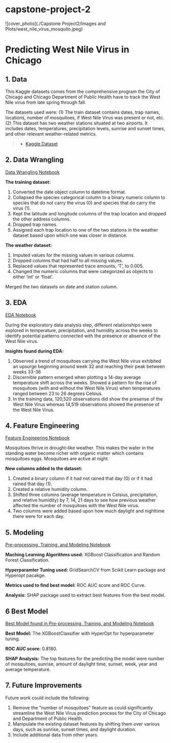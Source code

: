 # capstone-project-2

![cover_photo](./Capstone Project2/Images and Plots/west_nile_virus_mosquito.jpeg)

# Predicting West Nile Virus in Chicago

## 1. Data
This Kaggle datasets comes from the comprehensive program the City of Chicago and Chicago Department of Public Health 
have to track the West Nile virus from late spring through fall. 

The datasets used were:
(1) The train dataset contains dates, trap names, locations, number of mosquitoes, if West Nile Virus was present or not, etc. 
(2) This dataset has two weather stations situated at two airports. It includes dates, temperatures, precipitation levels, sunrise and sunset times, and other relevant weather-related metrics.

> * [Kaggle Dataset](https://www.kaggle.com/c/predict-west-nile-virus/)

## 2. Data Wrangling
[Data Wrangling Notebook](https://github.com/annapfenner/capstone-project-2/blob/main/Jupyter%20Notebooks/Capstone%20Project%202%20-%20Data%20Wrangling.ipynb)

**The training dataset:**
1. Converted the date object column to datetime format. 
2. Collapsed the species categorical column to a binary numeric column to species that do not carry the virus (0) and species that do carry the virus (1). 
3. Kept the latitude and longitude columns of the trap location and dropped the other address columns.
4. Dropped trap names. 
5. Assigned each trap location to one of the two stations in the weather dataset based upon which one was closer in distance. 

**The weather dataset:**
1. Imputed values for the missing values in various columns. 
2. Dropped columns that had half to all missing values. 
3. Replaced values that represented trace amounts, ‘T’, to 0.005. 
4. Changed the numeric columns that were categorized as objects to either ‘int’ or ‘float’.

Merged the two datasets on date and station column. 

## 3. EDA
[EDA Notebook](https://github.com/annapfenner/capstone-project-2/blob/main/Jupyter%20Notebooks/Project%202%20-%20EDA.ipynb)

During the exploratory data analysis step, different relationships were explored in temperature, precipitation, and humidity across the weeks to identify potential patterns connected with the presence or absence of the West Nile virus.

**Insights found during EDA:**
1. Observed a trend of mosquitoes carrying the West Nile virus exhibited an upsurge beginning around week 32 and reaching their peak between weeks 33-36 
2. Discernible pattern emerged when plotting a 14-day average temperature shift across the weeks. Showed a pattern for the rise of mosquitoes (with and without the West Nile Virus) when temperatures ranged between 23 to 26 degrees Celsius.
3. In the training data, 120,520 observations did show the presense of the West Nile Virus whereas 14,519 observations showed the presense of the West Nile Virus. 

## 4. Feature Engineering
[Feature Engineering Notebook](https://github.com/annapfenner/capstone-project-2/blob/main/Jupyter%20Notebooks/Project%202%20-%20EDA.ipynb)

Mosquitoes thrive in drought-like weather. This makes the water in the standing water become richer with organic matter which contains mosquitoes eggs. Mosquitoes are active at night. 

**New columns added to the dataset:**
1. Created a binary column if it had not rained that day (0) or if it had rained that day (1). 
2. Created a relative humidity column. 
3. Shifted three columns (average temperature in Celsius, precipitation, and relative humidity) by 7, 14, 21 days to see how previous weather affected the number of mosquitoes with the West Nile virus. 
4. Two columns were added based upon how much daylight and nighttime there were for each day. 

## 5. Modeling
[Pre-processing, Training, and Modeling Notebook](https://github.com/annapfenner/capstone-project-2/blob/main/Jupyter%20Notebooks/Project%202-%20Pre-processing%2C%20Training%20%26%20Modeling.ipynb)

**Maching Learning Algorithms used:** XGBoost Classification and Random Forest Classification. 

**Hyperparamter Tuning used:** GridSearchCV from Scikit Learn package and Hyperopt pacakge. 

**Metrics used to find best model:** ROC AUC score and ROC Curve. 

**Analysis:** SHAP package used to extract best features from the best model.  

## 6 Best Model
[Best Model found in Pre-processing, Training, and Modeling Notebook](https://github.com/annapfenner/capstone-project-2/blob/main/Jupyter%20Notebooks/Project%202-%20Pre-processing%2C%20Training%20%26%20Modeling.ipynb)

**Best Model:** The XGBoostClassifier with HyperOpt for hyperparameter tuning.

**ROC AUC score:** 0.8180. 

**SHAP Analysis:**  The top features for the predicting the model were number of mosquitoes, sunrise, amount of daylight time, sunset, week, year and average temperature.

## 7. Future Improvements
Future work could include the following:
1. Remove the "number of mosquitoes" feature as could significantly streamline the West Nile Virus prediction process for the City of Chicago and Department of Public Health. 
2. Manipulate the existing dataset features by shifting them over various days, such as sunrise, sunset times, and daylight duration. 
3. Include additional data from other years. 

